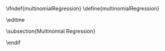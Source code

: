 \ifndef{multinomialRegression}
\define{multinomialRegression}

\editme

\subsection{Multinomial Regression}

\endif
